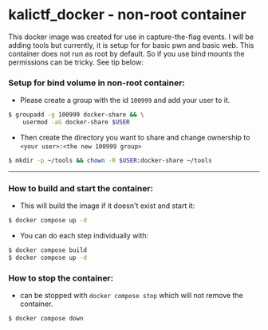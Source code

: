 # kalictf_docker - non-root container

This docker image was created for use in capture-the-flag events. I will be adding tools but currently, it is setup for for basic pwn and basic web. This container does not run as root by default. So if you use bind mounts the permissions can be tricky. See tip below:

### Setup for bind volume in non-root container:
 - Please create a group with the id `100999` and add your user to it. 

```bash
$ groupadd -g 100999 docker-share && \
    usermod -aG docker-share $USER
```

 - Then create the directory you want to share and change ownership to `<your user>:<the new 100999 group>`

```bash
$ mkdir -p ~/tools && chown -R $USER:docker-share ~/tools
```
---
### How to build and start the container:
 - This will build the image if it doesn't exist and start it:
 ```bash
 $ docker compose up -d
 ```
 - You can do each step individually with:
 ```bash
 $ docker compose build
 $ docker compose up -d
 ```

 ### How to stop the container:
  - can be stopped with `docker compose stop` which will not remove the container.
 ```bash
 $ docker compose down
 ```